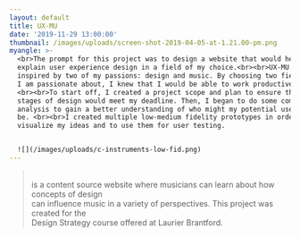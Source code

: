```yaml
---
layout: default
title: UX-MU
date: '2019-11-29 13:00:00'
thumbnail: /images/uploads/screen-shot-2019-04-05-at-1.21.00-pm.png
myangle: >-
  <br>The prompt for this project was to design a website that would help
  explain user experience design in a field of my choice.<br><br>UX-MU was
  inspired by two of my passions: design and music. By choosing two fields that
  I am passionate about, I knew that I would be able to work productively.
  <br><br>To start off, I created a project scope and plan to ensure that my
  stages of design would meet my deadline. Then, I began to do some competitive
  analysis to gain a better understanding of who might my potential users would
  be. <br><br>I created multiple low-medium fidelity prototypes in order to
  visualize my ideas and to use them for user testing. 


  ![](/images/uploads/c-instruments-low-fid.png)
---
```

> <br>is a content source website where musicians can learn about how concepts of design <br>can influence music in a variety of perspectives. This project was created for the <br> Design Strategy course offered at Laurier Brantford.
